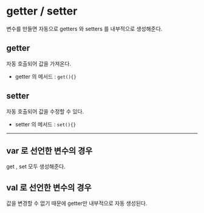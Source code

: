 # getter / setter

변수를 만들면 자동으로 getters 와 setters 를 내부적으로 생성해준다.
## getter
자동 호출되어 값을 가져온다.
- getter 의 메서드 : ```get(){}  ```   


## setter
자동 호출되어 값을 수정할 수 있다.  
- setter 의 메서드 : ```set(){}``` 

---

## var 로 선언한 변수의 경우

get , set 모두 생성해준다.

## val 로 선언한 변수의 경우

값을 변경할 수 없기 때문에 getter만 내부적으로 자동 생성된다.